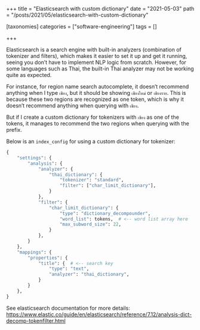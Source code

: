 +++
title = "Elasticsearch with custom dictionary"
date = "2021-05-03"
path = "/posts/2021/05/elasticsearch-with-custom-dictionary"

[taxonomies]
categories = ["software-engineering"]
tags = []

+++

Elasticsearch is a search engine with built-in analyzers (combination of tokenizer and filters), which makes it easier to set it up and get it running, seeing you don’t have to implement NLP logic from scratch. However, for some languages such as Thai, the built-in Thai analyzer may not be working quite as expected.

For instance, for region name search autocomplete, it doesn’t recommend anything when I type `เชียง`, but it should be showing `เชียงใหม่` or `เชียงราย`. This is because these two regions are recognized as one token, which is why it doesn’t recommend anything when querying with `เชียง`.

But if I create a custom dictionary for tokenizers with `เชียง` as one of the tokens, it manages to recommend the two regions when querying with the prefix.

Below is an `index_config` for using a custom dictionary for tokenizer:

```python
{
    "settings": {
        "analysis": {
            "analyzer": {
                "thai_dictionary": {
                    "tokenizer": "standard",
                    "filter": ["char_limit_dictionary"],
                }
            },
            "filter": {
                "char_limit_dictionary": {
                    "type": "dictionary_decompounder",
                    "word_list": tokens,  # <-- word list array here
                    "max_subword_size": 22,
                }
            },
        }
    },
    "mappings": {
        "properties": {
            "title": {  # <-- search key
                "type": "text",
                "analyzer": "thai_dictionary",
            }
        }
    },
}
```

See elasticsearch documentation for more details: <https://www.elastic.co/guide/en/elasticsearch/reference/7.12/analysis-dict-decomp-tokenfilter.html>
